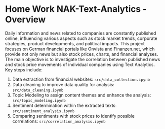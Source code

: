 # Home Work NAK-Text-Analytics - Overview
Daily information and news related to companies are constantly published online, influencing various aspects such as stock market trends, corporate strategies, product developments, and political impacts. This project focuses on German financial portals like Onvista and Finanzen.net, which provide not only news but also stock prices, charts, and financial analyses. The main objective is to investigate the correlation between published news and stock price movements of individual companies using Text Analytics. Key steps include:

1. Data extraction from financial websites:     ```src/data_collection.ipynb```
2. Data cleaning to improve data quality for analysis:     ```src/data_cleaning.ipynb```
3. Topic Modeling to assign content themes and enhance the analysis:     ```src/topic_modeling.ipynb```
4. Sentiment determination within the extracted texts:     ```src/sentiment_analysis.ipynb```
5. Comparing sentiments with stock prices to identify possible correlations:     ```src/correlation_analysis.ipynb```
    


